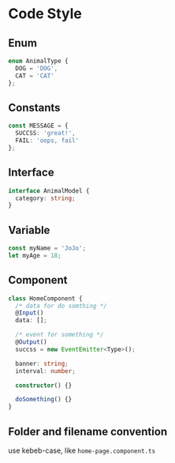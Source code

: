 # Code Style

## Enum
```typescript
enum AnimalType {
  DOG = 'DOG',
  CAT = 'CAT'
};
```

## Constants
```typescript
const MESSAGE = {
  SUCCSS: 'great!',
  FAIL: 'oops, fail'
};
```

## Interface
```typescript
interface AnimalModel {
  category: string;
}
```

## Variable
```typescript
const myName = 'JoJo';
let myAge = 18;
```

## Component
```typescript
class HomeComponent {
  /* data for do somthing */
  @Input()
  data: [];

  /* event for something */
  @Output()
  succss = new EventEmitter<Type>();

  banner: string;
  interval: number;

  constructor() {}

  doSomething() {}
}
```

## Folder and filename convention
use kebeb-case, like `home-page.component.ts`
